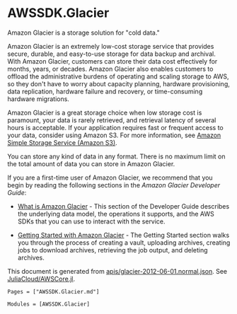 # AWSSDK.Glacier

Amazon Glacier is a storage solution for "cold data."

Amazon Glacier is an extremely low-cost storage service that provides secure, durable, and easy-to-use storage for data backup and archival. With Amazon Glacier, customers can store their data cost effectively for months, years, or decades. Amazon Glacier also enables customers to offload the administrative burdens of operating and scaling storage to AWS, so they don't have to worry about capacity planning, hardware provisioning, data replication, hardware failure and recovery, or time-consuming hardware migrations.

Amazon Glacier is a great storage choice when low storage cost is paramount, your data is rarely retrieved, and retrieval latency of several hours is acceptable. If your application requires fast or frequent access to your data, consider using Amazon S3\. For more information, see [Amazon Simple Storage Service (Amazon S3)](http://aws.amazon.com/s3/).

You can store any kind of data in any format. There is no maximum limit on the total amount of data you can store in Amazon Glacier.

If you are a first-time user of Amazon Glacier, we recommend that you begin by reading the following sections in the *Amazon Glacier Developer Guide*:

*   [What is Amazon Glacier](http://docs.aws.amazon.com/amazonglacier/latest/dev/introduction.html) - This section of the Developer Guide describes the underlying data model, the operations it supports, and the AWS SDKs that you can use to interact with the service.

*   [Getting Started with Amazon Glacier](http://docs.aws.amazon.com/amazonglacier/latest/dev/amazon-glacier-getting-started.html) - The Getting Started section walks you through the process of creating a vault, uploading archives, creating jobs to download archives, retrieving the job output, and deleting archives.

This document is generated from
[apis/glacier-2012-06-01.normal.json](https://github.com/aws/aws-sdk-js/blob/master/apis/glacier-2012-06-01.normal.json).
See [JuliaCloud/AWSCore.jl](https://github.com/JuliaCloud/AWSCore.jl).

```@index
Pages = ["AWSSDK.Glacier.md"]
```

```@autodocs
Modules = [AWSSDK.Glacier]
```
